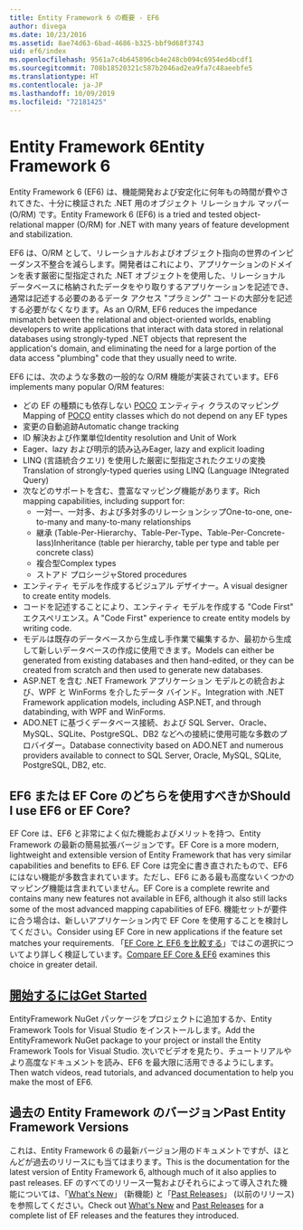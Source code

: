 ```yaml
---
title: Entity Framework 6 の概要 - EF6
author: divega
ms.date: 10/23/2016
ms.assetid: 8ae74d63-6bad-4686-b325-bbf9d68f3743
uid: ef6/index
ms.openlocfilehash: 9561a7c4b645896cb4e248cb094c6954ed4bcdf1
ms.sourcegitcommit: 708b18520321c587b2046ad2ea9fa7c48aeebfe5
ms.translationtype: HT
ms.contentlocale: ja-JP
ms.lasthandoff: 10/09/2019
ms.locfileid: "72181425"
---
```

# <a name="entity-framework-6"></a><span data-ttu-id="05bc4-102">Entity Framework 6</span><span class="sxs-lookup"><span data-stu-id="05bc4-102">Entity Framework 6</span></span>
<span data-ttu-id="05bc4-103">Entity Framework 6 (EF6) は、機能開発および安定化に何年もの時間が費やされてきた、十分に検証された .NET 用のオブジェクト リレーショナル マッパー (O/RM) です。</span><span class="sxs-lookup"><span data-stu-id="05bc4-103">Entity Framework 6 (EF6) is a tried and tested object-relational mapper (O/RM) for .NET with many years of feature development and stabilization.</span></span>

<span data-ttu-id="05bc4-104">EF6 は、O/RM として、リレーショナルおよびオブジェクト指向の世界のインピーダンス不整合を減らします。開発者はこれにより、アプリケーションのドメインを表す厳密に型指定された .NET オブジェクトを使用した、リレーショナル データベースに格納されたデータをやり取りするアプリケーションを記述でき、通常は記述する必要のあるデータ アクセス "プラミング" コードの大部分を記述する必要がなくなります。</span><span class="sxs-lookup"><span data-stu-id="05bc4-104">As an O/RM, EF6 reduces the impedance mismatch between the relational and object-oriented worlds, enabling developers to write applications that interact with data stored in relational databases using strongly-typed .NET objects that represent the application's domain, and eliminating the need for a large portion of the data access "plumbing" code that they usually need to write.</span></span>

<span data-ttu-id="05bc4-105">EF6 には、次のような多数の一般的な O/RM 機能が実装されています。</span><span class="sxs-lookup"><span data-stu-id="05bc4-105">EF6 implements many popular O/RM features:</span></span>
- <span data-ttu-id="05bc4-106">どの EF の種類にも依存しない [POCO](~/ef6/resources/glossary.md#poco) エンティティ クラスのマッピング</span><span class="sxs-lookup"><span data-stu-id="05bc4-106">Mapping of [POCO](~/ef6/resources/glossary.md#poco) entity classes which do not depend on any EF types</span></span>
- <span data-ttu-id="05bc4-107">変更の自動追跡</span><span class="sxs-lookup"><span data-stu-id="05bc4-107">Automatic change tracking</span></span>
- <span data-ttu-id="05bc4-108">ID 解決および作業単位</span><span class="sxs-lookup"><span data-stu-id="05bc4-108">Identity resolution and Unit of Work</span></span>
- <span data-ttu-id="05bc4-109">Eager、lazy および明示的読み込み</span><span class="sxs-lookup"><span data-stu-id="05bc4-109">Eager, lazy and explicit loading</span></span>
- <span data-ttu-id="05bc4-110">LINQ (言語統合クエリ) を使用した厳密に型指定されたクエリの変換</span><span class="sxs-lookup"><span data-stu-id="05bc4-110">Translation of strongly-typed queries using LINQ (Language INtegrated Query)</span></span>
- <span data-ttu-id="05bc4-111">次などのサポートを含む、豊富なマッピング機能があります。</span><span class="sxs-lookup"><span data-stu-id="05bc4-111">Rich mapping capabilities, including support for:</span></span>
  - <span data-ttu-id="05bc4-112">一対一、一対多、および多対多のリレーションシップ</span><span class="sxs-lookup"><span data-stu-id="05bc4-112">One-to-one, one-to-many and many-to-many relationships</span></span>
  - <span data-ttu-id="05bc4-113">継承 (Table-Per-Hierarchy、Table-Per-Type、Table-Per-Concrete-lass)</span><span class="sxs-lookup"><span data-stu-id="05bc4-113">Inheritance (table per hierarchy, table per type and table per concrete class)</span></span>
  - <span data-ttu-id="05bc4-114">複合型</span><span class="sxs-lookup"><span data-stu-id="05bc4-114">Complex types</span></span>
  - <span data-ttu-id="05bc4-115">ストアド プロシージャ</span><span class="sxs-lookup"><span data-stu-id="05bc4-115">Stored procedures</span></span>
- <span data-ttu-id="05bc4-116">エンティティ モデルを作成するビジュアル デザイナー。</span><span class="sxs-lookup"><span data-stu-id="05bc4-116">A visual designer to create entity models.</span></span>
- <span data-ttu-id="05bc4-117">コードを記述することにより、エンティティ モデルを作成する "Code First" エクスペリエンス。</span><span class="sxs-lookup"><span data-stu-id="05bc4-117">A "Code First" experience to create entity models by writing code.</span></span>
- <span data-ttu-id="05bc4-118">モデルは既存のデータベースから生成し手作業で編集するか、最初から生成して新しいデータベースの作成に使用できます。</span><span class="sxs-lookup"><span data-stu-id="05bc4-118">Models can either be generated from existing databases and then hand-edited, or they can be created from scratch and then used to generate new databases.</span></span>
- <span data-ttu-id="05bc4-119">ASP.NET を含む .NET Framework アプリケーション モデルとの統合および、WPF と WinForms を介したデータ バインド。</span><span class="sxs-lookup"><span data-stu-id="05bc4-119">Integration with .NET Framework application models, including ASP.NET, and through databinding, with WPF and WinForms.</span></span>
- <span data-ttu-id="05bc4-120">ADO.NET に基づくデータベース接続、および SQL Server、Oracle、MySQL、SQLite、PostgreSQL、DB2 などへの接続に使用可能な多数のプロバイダー。</span><span class="sxs-lookup"><span data-stu-id="05bc4-120">Database connectivity based on ADO.NET and numerous providers available to connect to SQL Server, Oracle, MySQL, SQLite, PostgreSQL, DB2, etc.</span></span>

## <a name="should-i-use-ef6-or-ef-core"></a><span data-ttu-id="05bc4-121">EF6 または EF Core のどちらを使用すべきか</span><span class="sxs-lookup"><span data-stu-id="05bc4-121">Should I use EF6 or EF Core?</span></span>

<span data-ttu-id="05bc4-122">EF Core は、EF6 と非常によく似た機能およびメリットを持つ、Entity Framework の最新の簡易拡張バージョンです。</span><span class="sxs-lookup"><span data-stu-id="05bc4-122">EF Core is a more modern, lightweight and extensible version of Entity Framework that has very similar capabilities and benefits to EF6.</span></span>
<span data-ttu-id="05bc4-123">EF Core は完全に書き直されたもので、EF6 にはない機能が多数含まれています。ただし、EF6 にある最も高度ないくつかのマッピング機能は含まれていません。</span><span class="sxs-lookup"><span data-stu-id="05bc4-123">EF Core is a complete rewrite and contains many new features not available in EF6, although it also still lacks some of the most advanced mapping capabilities of EF6.</span></span>
<span data-ttu-id="05bc4-124">機能セットが要件に合う場合は、新しいアプリケーション内で EF Core を使用することを検討してください。</span><span class="sxs-lookup"><span data-stu-id="05bc4-124">Consider using EF Core in new applications if the feature set matches your requirements.</span></span>
<span data-ttu-id="05bc4-125">「[EF Core と EF6 を比較する](xref:efcore-and-ef6/index)」ではこの選択についてより詳しく検証しています。</span><span class="sxs-lookup"><span data-stu-id="05bc4-125">[Compare EF Core & EF6](xref:efcore-and-ef6/index) examines this choice in greater detail.</span></span>

## <a name="get-startedef6get-startedmd"></a>[<span data-ttu-id="05bc4-126">開始するには</span><span class="sxs-lookup"><span data-stu-id="05bc4-126">Get Started</span></span>](~/ef6/get-started.md)

<span data-ttu-id="05bc4-127">EntityFramework NuGet パッケージをプロジェクトに追加するか、Entity Framework Tools for Visual Studio をインストールします。</span><span class="sxs-lookup"><span data-stu-id="05bc4-127">Add the EntityFramework NuGet package to your project or install the Entity Framework Tools for Visual Studio.</span></span> <span data-ttu-id="05bc4-128">次いでビデオを見たり、チュートリアルやより高度なドキュメントを読み、EF6 を最大限に活用できるようにします。</span><span class="sxs-lookup"><span data-stu-id="05bc4-128">Then watch videos, read tutorials, and advanced documentation to help you make the most of EF6.</span></span>

## <a name="past-entity-framework-versions"></a><span data-ttu-id="05bc4-129">過去の Entity Framework のバージョン</span><span class="sxs-lookup"><span data-stu-id="05bc4-129">Past Entity Framework Versions</span></span>

<span data-ttu-id="05bc4-130">これは、Entity Framework 6 の最新バージョン用のドキュメントですが、ほとんどが過去のリリースにも当てはまります。</span><span class="sxs-lookup"><span data-stu-id="05bc4-130">This is the documentation for the latest version of Entity Framework 6, although much of it also applies to past releases.</span></span>
<span data-ttu-id="05bc4-131">EF のすべてのリリース一覧およびそれらによって導入された機能については、「[What's New](~/ef6/what-is-new/index.md)」 (新機能) と「[Past Releases](~/ef6/what-is-new/past-releases.md)」 (以前のリリース) を参照してください。</span><span class="sxs-lookup"><span data-stu-id="05bc4-131">Check out [What's New](~/ef6/what-is-new/index.md) and [Past Releases](~/ef6/what-is-new/past-releases.md) for a complete list of EF releases and the features they introduced.</span></span>
